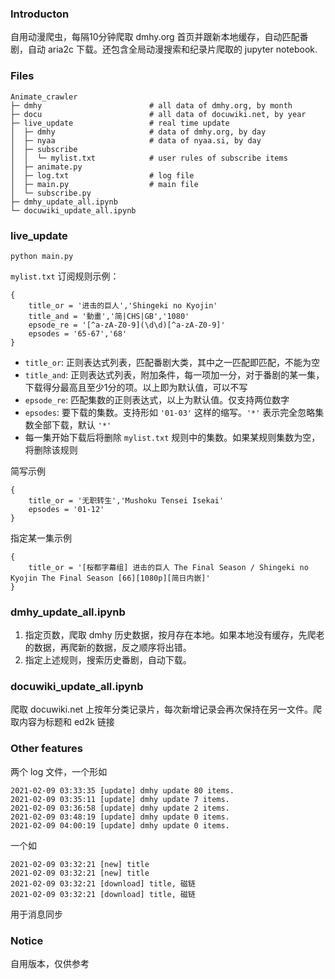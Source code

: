 ### Introducton 

自用动漫爬虫，每隔10分钟爬取 dmhy.org 首页并跟新本地缓存，自动匹配番剧，自动 aria2c 下载。还包含全局动漫搜索和纪录片爬取的 jupyter notebook.

### Files


```
Animate_crawler                    
├─ dmhy                        # all data of dmhy.org, by month                                                      
├─ docu                        # all data of docuwiki.net, by year                         
├─ live_update                 # real time update 
│  ├─ dmhy                     # data of dmhy.org, by day 
│  ├─ nyaa                     # data of nyaa.si, by day    
│  ├─ subscribe                    
│  │  └─ mylist.txt            # user rules of subscribe items
│  ├─ animate.py              
│  ├─ log.txt                  # log file
│  ├─ main.py                  # main file
│  └─ subscribe.py             
├─ dmhy_update_all.ipynb           
└─ docuwiki_update_all.ipynb                            
```

### live_update

`python main.py`

`mylist.txt` 订阅规则示例：
```
{
    title_or = '进击的巨人','Shingeki no Kyojin'
    title_and = '動畫','简|CHS|GB','1080'
    epsode_re = '[^a-zA-Z0-9](\d\d)[^a-zA-Z0-9]'
    epsodes = '65-67','68'
}
```

- `title_or`: 正则表达式列表，匹配番剧大类，其中之一匹配即匹配，不能为空
- `title_and`: 正则表达式列表，附加条件，每一项加一分，对于番剧的某一集，下载得分最高且至少1分的项。以上即为默认值，可以不写
- `epsode_re`: 匹配集数的正则表达式，以上为默认值。仅支持两位数字
- `epsodes`: 要下载的集数。支持形如 `'01-03'` 这样的缩写。`'*'` 表示完全忽略集数全部下载，默认 `'*'`
- 每一集开始下载后将删除 `mylist.txt` 规则中的集数。如果某规则集数为空，将删除该规则

简写示例
```
{
    title_or = '无职转生','Mushoku Tensei Isekai'
    epsodes = '01-12'
}
```

指定某一集示例
```
{
    title_or = '[桜都字幕组] 进击的巨人 The Final Season / Shingeki no Kyojin The Final Season [66][1080p][简日内嵌]'
}
```


### dmhy_update_all.ipynb 

1. 指定页数，爬取 dmhy 历史数据，按月存在本地。如果本地没有缓存，先爬老的数据，再爬新的数据，反之顺序将出错。
2. 指定上述规则，搜索历史番剧，自动下载。 

### docuwiki_update_all.ipynb 

爬取 docuwiki.net 上按年分类记录片，每次新增记录会再次保持在另一文件。爬取内容为标题和 ed2k 链接

### Other features 

两个 log 文件，一个形如
```
2021-02-09 03:33:35 [update] dmhy update 80 items.
2021-02-09 03:35:11 [update] dmhy update 7 items.
2021-02-09 03:36:58 [update] dmhy update 2 items.
2021-02-09 03:48:19 [update] dmhy update 0 items.
2021-02-09 04:00:19 [update] dmhy update 0 items.
```

一个如
```
2021-02-09 03:32:21 [new] title
2021-02-09 03:32:21 [new] title
2021-02-09 03:32:21 [download] title, 磁链
2021-02-09 03:32:21 [download] title, 磁链
```
用于消息同步

### Notice 

自用版本，仅供参考


